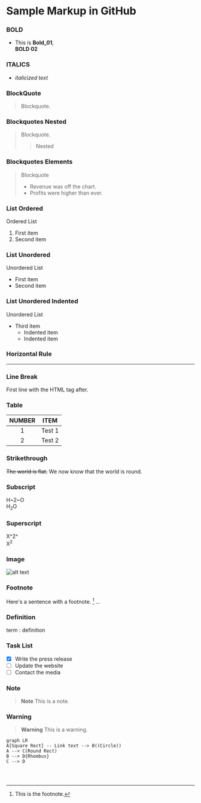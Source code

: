 # Sample Markup in GitHub
### BOLD
- This is **Bold_01**,<br> __BOLD 02__


### ITALICS
- *italicized text*


### BlockQuote
> Blockquote.

### Blockquotes Nested
> Blockquote.
>> Nested

### Blockquotes Elements
> Blockquote
> - Revenue was off the chart.
> - Profits were higher than ever.

### List Ordered
Ordered List
1. First item
2. Second item

### List Unordered
Unordered List
- First item
- Second item

### List Unordered Indented
Unordered List
- Third item
  - Indented item
  - Indented item

### Horizontal Rule
---
                   
### Line Break
First line with the HTML tag after.<br>

### Table
| NUMBER |                ITEM           |
|:-----: | :----------------------------:|
|   1    | Test 1                        |
|   2    | Test 2                        |


### Strikethrough
~~The world is flat.~~ We now know that the world is round.<br>

### Subscript
H~2~O<br>
H<sub>2</sub>O

### Superscript
X^2^<br> 
X<sup>2</sup>

### Image
![alt text](https://i.ytimg.com/vi/a3_Zv-qP95A/maxresdefault.jpg)

### Footnote
Here's a sentence with a footnote. [^1]
...
[^1]: This is the footnote.

### Definition
term
: definition

### Task List
- [x] Write the press release
- [ ] Update the website
- [ ] Contact the media

### Note
> __Note__
> This is a note.

### Warning
> __Warning__
> This is a warning.


```mermaid
graph LR
A[Square Rect] -- Link text --> B((Circle))
A --> C(Round Rect)
B --> D{Rhombus}
C --> D



